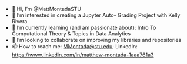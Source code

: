 - 👋 Hi, I’m @MattMontadaSTU
- 👀 I’m interested in creating a Jupyter Auto-
Grading Project with Kelly Rivera
- 🌱 I’m currently learning (and am 
passionate about): Intro To Computational Theory &
Topics in Data Analytics
- 💞️ I’m looking to collaborate on improving my 
libraries and repositories
- 📫 How to reach me: MMontada@stu.edu;
LinkedIn: 
https://www.linkedin.com/in/matthew-montada-1aaa761a3

<!---
MattMontadaSTU/MattMontadaSTU is a ✨ special ✨ repository because its `README.md` (this file) appears on your GitHub profile.
You can click the Preview link to take a look at your changes.
--->
